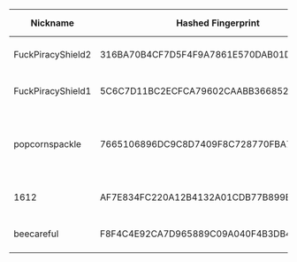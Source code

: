 | Nickname |  Hashed Fingerprint	| Or Addresses | Contact | Running | Flags | Last Seen | First Seen | Last Restarted | Advertised Bandwidth | Platform | Version | Version Status | Recommended Version | Verified hostnames | Exit policy |
|---|---|---|---|---|---|---|---|---|---|---|---|---|---|---|---|
|FuckPiracyShield2 | 316BA70B4CF7D5F4F9A7861E570DAB01D7698C17 | ["83.136.107.145:80","[2a02:29e0:2:6:1:1:ff2f:fd9d]:80"] | fuck hollywood | true | Running, V2Dir, Valid | 2025-10-31 08:00:00 | 2025-10-31 02:00:00 | 2025-10-31 01:26:06 | 0 | Tor 0.4.8.17 on Linux | 0.4.8.17 | recommended | true | N/A | ["reject *:*"]|
|FuckPiracyShield1 | 5C6C7D11BC2ECFCA79602CAABB366852950BC9D2 | ["83.136.107.145:443","[2a02:29e0:2:6:1:1:ff2f:fd9d]:443"] | fuck hollywood | true | Running, V2Dir, Valid | 2025-10-31 08:00:00 | 2025-10-31 02:00:00 | 2025-10-31 01:26:05 | 0 | Tor 0.4.8.17 on Linux | 0.4.8.17 | recommended | true | N/A | ["reject *:*"]|
|popcornspackle | 7665106896DC9C8D7409F8C728770FBA704999E2 | ["73.62.231.41:9001"] | wacktru3@gmail.com | true | Running, V2Dir, Valid | 2025-10-31 08:00:00 | 2025-10-31 03:00:00 | 2025-10-31 02:33:45 | 1825239 | Tor 0.4.8.19 on Windows 8 [or later] | 0.4.8.19 | recommended | true | ["c-73-62-231-41.hsd1.mn.comcast.net"] | ["reject *:*"]|
|1612 | AF7E834FC220A12B4132A01CDB77B899E94CAD76 | ["193.237.155.109:9001"] | E F Random Person <abusetor010@proton.me> | true | Running, V2Dir, Valid | 2025-10-31 08:00:00 | 2025-10-31 08:00:00 | 2025-10-31 06:57:45 | 0 | Tor 0.4.8.16 on Linux | 0.4.8.16 | recommended | true | N/A | ["reject *:*"]|
|beecareful | F8F4C4E92CA7D965889C09A040F4B3DB42208EC0 | ["45.144.209.20:9001"] | email: beecareful [AT] protonmail [DOT] com | true | Running, V2Dir, Valid | 2025-10-31 08:00:00 | 2025-10-31 07:00:00 | 2025-10-31 06:18:47 | 0 | Tor 0.4.8.18 on Linux | 0.4.8.18 | recommended | true | N/A | ["reject *:*"]|
